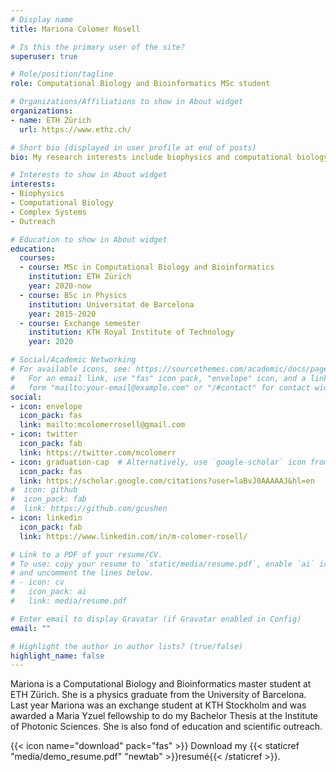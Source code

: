 ```yaml
---
# Display name
title: Mariona Colomer Rosell

# Is this the primary user of the site?
superuser: true

# Role/position/tagline
role: Computational Biology and Bioinformatics MSc student

# Organizations/Affiliations to show in About widget
organizations:
- name: ETH Zürich
  url: https://www.ethz.ch/

# Short bio (displayed in user profile at end of posts)
bio: My research interests include biophysics and computational biology.

# Interests to show in About widget
interests:
- Biophysics
- Computational Biology
- Complex Systems
- Outreach

# Education to show in About widget
education:
  courses:
  - course: MSc in Computational Biology and Bioinformatics
    institution: ETH Zürich
    year: 2020-now
  - course: BSc in Physics
    institution: Universitat de Barcelona
    year: 2015-2020
  - course: Exchange semester
    institution: KTH Royal Institute of Technology
    year: 2020

# Social/Academic Networking
# For available icons, see: https://sourcethemes.com/academic/docs/page-builder/#icons
#   For an email link, use "fas" icon pack, "envelope" icon, and a link in the
#   form "mailto:your-email@example.com" or "/#contact" for contact widget.
social:
- icon: envelope
  icon_pack: fas
  link: mailto:mcolomerrosell@gmail.com
- icon: twitter
  icon_pack: fab
  link: https://twitter.com/mcolomerr
- icon: graduation-cap  # Alternatively, use `google-scholar` icon from `ai` icon pack
  icon_pack: fas
  link: https://scholar.google.com/citations?user=laBvJ0AAAAAJ&hl=en
#  icon: github
#  icon_pack: fab
#  link: https://github.com/gcushen
- icon: linkedin
  icon_pack: fab
  link: https://www.linkedin.com/in/m-colomer-rosell/

# Link to a PDF of your resume/CV.
# To use: copy your resume to `static/media/resume.pdf`, enable `ai` icons in `params.toml`, 
# and uncomment the lines below.
# - icon: cv
#   icon_pack: ai
#   link: media/resume.pdf

# Enter email to display Gravatar (if Gravatar enabled in Config)
email: ""

# Highlight the author in author lists? (true/false)
highlight_name: false
---
```


Mariona is a Computational Biology and Bioinformatics master student at ETH Zürich. She is a physics graduate from the University of Barcelona. Last year Mariona was an exchange student at KTH Stockholm and was awarded a Maria Yzuel fellowship to do my Bachelor Thesis at the Institute of Photonic Sciences. She is also fond of education and scientific outreach. 

{{< icon name="download" pack="fas" >}} Download my {{< staticref "media/demo_resume.pdf" "newtab" >}}resumé{{< /staticref >}}.
